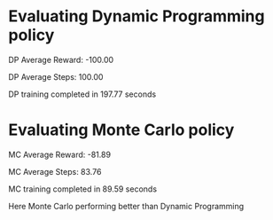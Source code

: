 # Evaluating Dynamic Programming policy

DP Average Reward: -100.00

DP Average Steps: 100.00

DP training completed in 197.77 seconds

# Evaluating Monte Carlo policy

MC Average Reward: -81.89

MC Average Steps: 83.76

MC training completed in 89.59 seconds

Here Monte Carlo performing better than Dynamic Programming
